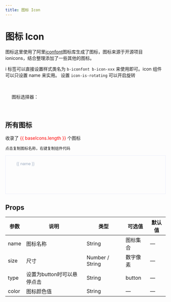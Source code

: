 ```yaml
---
title: 图标 Icon
---
```


<b-back-top></b-back-top>

# 图标 Icon

图标这里使用了阿里[iconfont](https://www.iconfont.cn/)图标库生成了图标，图标来源于开源项目 ionicons，结合整理添加了一些其他的图标。

i 标签可以直接设置样式类名为 `b-iconfont b-icon-xxx` 来使用即可。icon 组件可以只设置 name 来实用。 设置 `icon-is-rotating` 可以开启旋转

<div class="demo-icon">
  <i class="b-iconfont b-icon-addteam"></i>
  <b-icon name="read-fill" color="#ff53a5"></b-icon>
  <b-icon name="loading" class="icon-is-rotating"></b-icon>
  <b-icon name="formatpainter" type="button" ></b-icon>
  <p flex="cross:center">
    图标选择器：
  <div style="width: 220px;">
    <b-icon-select></b-icon-select>
  </div>
  </p>
</div>

## 所有图标

<script lang="ts" setup>
import builtInIcons from '../.vitepress/utils/iconfont.json'
import { Utils } from 'bin-ui-design'

const iconList = builtInIcons.glyphs.map(v => v.font_class)
const  baseIcons = [
  ...iconList.filter(i => !i.includes('-fill')),
  ...iconList.filter(i => i.includes('-fill')),
]

const copy = name =>  {
  const str = name
  Utils.util.copy(str)
  console.log(str)
}

const copyComp = name => {
  const str = `<b-icon name="${name}"></b-icon>`
  Utils.util.copy(str)
  console.log(str)
}

</script>

<p>  收录了  <span style="color: red">{{ baseIcons.length }}</span>  个图标</p>

<p class="tip">点击复制图标名称，右键复制组件代码</p>

<ul class="icon-list">
  <li
    v-for="name in baseIcons"
    :key="name"
    class="list-complete-item"
    @click="copy(name)"
    @contextmenu.stop.prevent="copyComp(name)"
  >
    <span>
      <i :class="['b-iconfont', 'b-icon-' + name]"></i>
      <span class="icon-name">{{ name }}</span>
    </span>
  </li>
</ul>

## Props

| 参数  | 说明                       | 类型            | 可选值   | 默认值 |
| ----- | -------------------------- | --------------- | -------- | ------ |
| name  | 图标名称                   | String          | 图标集合 | —      |
| size  | 尺寸                       | Number / String | 数字像素 | —      |
| type  | 设置为button时可以悬停点击 | String          | button   | —      |
| color | 图标颜色值                 | String          | —        | —      |

<style scoped>
.demo-icon {
  padding: 20px;
  border-radius: 4px;
  border: 1px solid var(--vp-c-divider);
  margin-bottom: 20px;
  overflow: hidden;
  > i {
    font-size: 22px;
    margin: 0 8px;
  }
}
.tip {
  font-size: 12px;
}
ul.icon-list {
  position: relative;
  overflow: hidden;
  list-style: none;
  padding: 0;
  min-height: 120px;
  border: 1px solid #eaeefb;
  li {
    display: inline-block;
    width: 125px;
    text-align: center;
    height: 120px;
    line-height: 120px;
    color: #666;
    font-size: 13px;
    margin-right: -1px;
    margin-bottom: -1px;
    margin-left: 0;
    padding: 0;
    i {
      display: block;
      font-size: 32px;
      margin-bottom: 15px;
      color: #606266;
      transition: .15s linear;
    }
    &:hover {
      span {
        color: #5cb6ff;
      }
      i {
        font-size: 40px;
      }
    }
    span {
      display: inline-block;
      vertical-align: middle;
      line-height: normal;
      font-family: Helvetica Neue, Helvetica, PingFang SC, Hiragino Sans GB, Microsoft YaHei, SimSun, sans-serif;
      color: #99a9bf;
      transition: color .15s linear;
    }
    .icon-name {
      display: inline-block;
      padding: 0 3px;
      height: 1em;
    }
    &:after {
      content: "";
      height: 100%;
    }
  }
}
</style>
